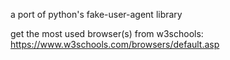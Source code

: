 a port of python's fake-user-agent library


get the most used browser(s) from w3schools: https://www.w3schools.com/browsers/default.asp